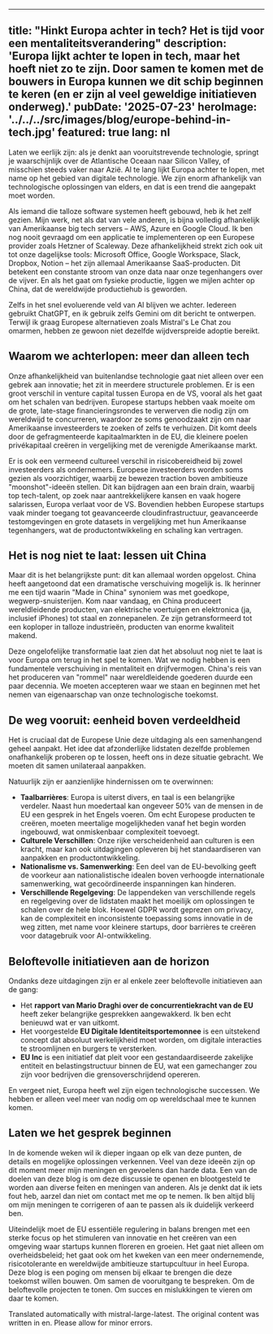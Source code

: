 ***

title: "Hinkt Europa achter in tech? Het is tijd voor een mentaliteitsverandering"
description: 'Europa lijkt achter te lopen in tech, maar het hoeft niet zo te zijn. Door samen te komen met de bouwers in Europa kunnen we dit schip beginnen te keren (en er zijn al veel geweldige initiatieven onderweg).'
pubDate: '2025-07-23'
heroImage: '../../../src/images/blog/europe-behind-in-tech.jpg'
featured: true
lang: nl
--------

Laten we eerlijk zijn: als je denkt aan vooruitstrevende technologie, springt je waarschijnlijk over de Atlantische Oceaan naar Silicon Valley, of misschien steeds vaker naar Azië. Al te lang lijkt Europa achter te lopen, met name op het gebied van digitale technologie. We zijn enorm afhankelijk van technologische oplossingen van elders, en dat is een trend die aangepakt moet worden.

Als iemand die talloze software systemen heeft gebouwd, heb ik het zelf gezien. Mijn werk, net als dat van vele anderen, is bijna volledig afhankelijk van Amerikaanse big tech servers – AWS, Azure en Google Cloud. Ik ben nog nooit gevraagd om een applicatie te implementeren op een Europese provider zoals Hetzner of Scaleway. Deze afhankelijkheid strekt zich ook uit tot onze dagelijkse tools: Microsoft Office, Google Workspace, Slack, Dropbox, Notion – het zijn allemaal Amerikaanse SaaS-producten. Dit betekent een constante stroom van onze data naar onze tegenhangers over de vijver. En als het gaat om fysieke productie, liggen we mijlen achter op China, dat de wereldwijde productiehub is geworden.

Zelfs in het snel evoluerende veld van AI blijven we achter. Iedereen gebruikt ChatGPT, en ik gebruik zelfs Gemini om dit bericht te ontwerpen. Terwijl ik graag Europese alternatieven zoals Mistral's Le Chat zou omarmen, hebben ze gewoon niet dezelfde wijdverspreide adoptie bereikt.

## Waarom we achterlopen: meer dan alleen tech

Onze afhankelijkheid van buitenlandse technologie gaat niet alleen over een gebrek aan innovatie; het zit in meerdere structurele problemen. Er is een groot verschil in venture capital tussen Europa en de VS, vooral als het gaat om het schalen van bedrijven. Europese startups hebben vaak moeite om de grote, late-stage financieringsrondes te verwerven die nodig zijn om wereldwijd te concurreren, waardoor ze soms genoodzaakt zijn om naar Amerikaanse investeerders te zoeken of zelfs te verhuizen. Dit komt deels door de gefragmenteerde kapitaalmarkten in de EU, die kleinere poelen privékapitaal creëren in vergelijking met de verenigde Amerikaanse markt.

Er is ook een vermeend cultureel verschil in risicobereidheid bij zowel investeerders als ondernemers. Europese investeerders worden soms gezien als voorzichtiger, waarbij ze bewezen traction boven ambitieuze "moonshot"-ideeën stellen. Dit kan bijdragen aan een brain drain, waarbij top tech-talent, op zoek naar aantrekkelijkere kansen en vaak hogere salarissen, Europa verlaat voor de VS. Bovendien hebben Europese startups vaak minder toegang tot geavanceerde cloudinfrastructuur, geavanceerde testomgevingen en grote datasets in vergelijking met hun Amerikaanse tegenhangers, wat de productontwikkeling en schaling kan vertragen.

## Het is nog niet te laat: lessen uit China

Maar dit is het belangrijkste punt: dit kan allemaal worden opgelost. China heeft aangetoond dat een dramatische verschuiving mogelijk is. Ik herinner me een tijd waarin "Made in China" synoniem was met goedkope, wegwerp-snuisterijen. Kom naar vandaag, en China produceert wereldleidende producten, van elektrische voertuigen en elektronica (ja, inclusief iPhones) tot staal en zonnepanelen. Ze zijn getransformeerd tot een koploper in talloze industrieën, producten van enorme kwaliteit makend.

Deze ongelofelijke transformatie laat zien dat het absoluut nog niet te laat is voor Europa om terug in het spel te komen. Wat we nodig hebben is een fundamentele verschuiving in mentaliteit en drijfvermogen. China's reis van het produceren van "rommel" naar wereldleidende goederen duurde een paar decennia. We moeten accepteren waar we staan en beginnen met het nemen van eigenaarschap van onze technologische toekomst.

## De weg vooruit: eenheid boven verdeeldheid

Het is cruciaal dat de Europese Unie deze uitdaging als een samenhangend geheel aanpakt. Het idee dat afzonderlijke lidstaten dezelfde problemen onafhankelijk proberen op te lossen, heeft ons in deze situatie gebracht. We moeten dit samen unilateraal aanpakken.

Natuurlijk zijn er aanzienlijke hindernissen om te overwinnen:

* **Taalbarrières**: Europa is uiterst divers, en taal is een belangrijke verdeler. Naast hun moedertaal kan ongeveer 50% van de mensen in de EU een gesprek in het Engels voeren. Om echt Europese producten te creëren, moeten meertalige mogelijkheden vanaf het begin worden ingebouwd, wat onmiskenbaar complexiteit toevoegt.
* **Culturele Verschillen**: Onze rijke verscheidenheid aan culturen is een kracht, maar kan ook uitdagingen opleveren bij het standaardiseren van aanpakken en productontwikkeling.
* **Nationalisme vs. Samenwerking**: Een deel van de EU-bevolking geeft de voorkeur aan nationalistische idealen boven verhoogde internationale samenwerking, wat gecoördineerde inspanningen kan hinderen.
* **Verschillende Regelgeving**: De lappendeken van verschillende regels en regelgeving over de lidstaten maakt het moeilijk om oplossingen te schalen over de hele blok. Hoewel GDPR wordt geprezen om privacy, kan de complexiteit en inconsistente toepassing soms innovatie in de weg zitten, met name voor kleinere startups, door barrières te creëren voor datagebruik voor AI-ontwikkeling.

## Beloftevolle initiatieven aan de horizon

Ondanks deze uitdagingen zijn er al enkele zeer beloftevolle initiatieven aan de gang:

* Het **rapport van Mario Draghi over de concurrentiekracht van de EU** heeft zeker belangrijke gesprekken aangewakkerd. Ik ben echt benieuwd wat er van uitkomt.
* Het voorgestelde **EU Digitale Identiteitsportemonnee** is een uitstekend concept dat absoluut werkelijkheid moet worden, om digitale interacties te stroomlijnen en burgers te versterken.
* **EU Inc** is een initiatief dat pleit voor een gestandaardiseerde zakelijke entiteit en belastingstructuur binnen de EU, wat een gamechanger zou zijn voor bedrijven die grensoverschrijdend opereren.

En vergeet niet, Europa heeft wel zijn eigen technologische successen. We hebben er alleen veel meer van nodig om op wereldschaal mee te kunnen komen.

## Laten we het gesprek beginnen

In de komende weken wil ik dieper ingaan op elk van deze punten, de details en mogelijke oplossingen verkennen. Veel van deze ideeën zijn op dit moment meer mijn meningen en gevoelens dan harde data. Een van de doelen van deze blog is om deze discussie te openen en blootgesteld te worden aan diverse feiten en meningen van anderen. Als je denkt dat ik iets fout heb, aarzel dan niet om contact met me op te nemen. Ik ben altijd blij om mijn meningen te corrigeren of aan te passen als ik duidelijk verkeerd ben.

Uiteindelijk moet de EU essentiële regulering in balans brengen met een sterke focus op het stimuleren van innovatie en het creëren van een omgeving waar startups kunnen floreren en groeien. Het gaat niet alleen om overheidsbeleid; het gaat ook om het kweken van een meer ondernemende, risicotolerante en wereldwijde ambitieuze startupcultuur in heel Europa. Deze blog is een poging om mensen bij elkaar te brengen die deze toekomst willen bouwen. Om samen de vooruitgang te bespreken. Om de beloftevolle projecten te tonen. Om succes en mislukkingen te vieren om daar te komen.


Translated automatically with mistral-large-latest. The original content was written in en. Please allow for minor errors.
